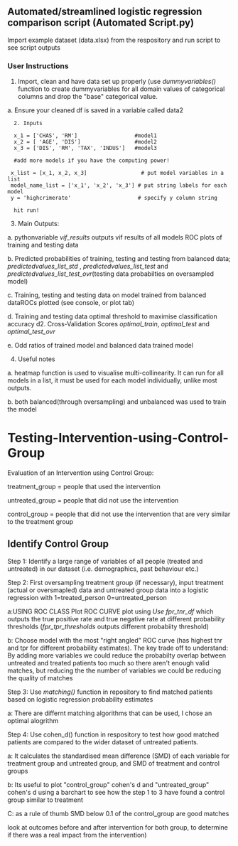 ## Automated/streamlined logistic regression comparison script (Automated Script.py)

Import example dataset (data.xlsx) from the respository and run script to see script outputs  

### User Instructions

1. Import, clean and have data set up properly (use *dummyvariables()* function to create dummyvariables for all domain values of categorical columns and drop the "base" categorical value.

a. Ensure your cleaned df is saved in a variable called data2
 
      2. Inputs
      
      x_1 = ['CHAS', 'RM']                  #model1
      x_2 = [ 'AGE', 'DIS']                 #model2
      x_3 = ['DIS', 'RM', 'TAX', 'INDUS']   #model3
      
      #add more models if you have the computing power!
     
     x_list = [x_1, x_2, x_3]                 # put model variables in a list
     model_name_list = ['x_1', 'x_2', 'x_3'] # put string labels for each model
     y = 'highcrimerate'                     # specify y column string
      
      hit run! 

3. Main Outputs: 
  
  a. pythonvariable *vif_results* outputs vif results of all models
ROC plots of training and testing data

  b. Predicted probabilities of training, testing and testing from balanced data; *predictedvalues_list_std* , *predictedvalues_list_test* and *predictedvalues_list_test_ovr*(testing data probabilties on oversampled model)
  
  c. Training, testing and  testing data on model trained from balanced dataROCs plotted (see console, or plot tab)
  
  d. Training and testing data optimal threshold to maximise classification accuracy 
    d2. Cross-Validation Scores *optimal_train*, *optimal_test* and *optimal_test_ovr*
  
  e. Odd ratios of trained model and balanced data trained model
  
  
4. Useful notes

a. heatmap function is used to visualise multi-collinearity. It can run for all models in a list, it must be used for each model individually, unlike most outputs.

b. both balanced(through oversampling) and unbalanced was used to train the model


# Testing-Intervention-using-Control-Group
Evaluation of an Intervention using Control Group: 

treatment_group = people that used the intervention

untreated_group = people that did not use the intervention

control_group = people that did not use the intervention that are very similar to the treatment group

## Identify Control Group

Step 1: Identify a large range of variables of all people (treated and untreated) in our dataset (i.e. demographics, past behaviour etc.)

Step 2: First oversampling treatment group (if necessary), input treatment (actual or oversmapled) data and untreated group data into a logistic regression with 1=treated_person
0=untreated_person

   a:USING ROC CLASS Plot ROC CURVE plot using *Use fpr_tnr_df* which outputs the true positive rate and true negative rate at different probability thresholds (*fpr_tpr_thresholds* outputs different probabiity threshold)
    
   b: Choose model with the most "right angled" ROC curve (has highest tnr and tpr for different probability estimates). The key trade off to understand: By adding more variables we could reduce the probabilty overlap between untreated and treated patients too much so there aren't enough valid matches, but reducing the the number of variables we could be reducing the quality of matches

Step 3: Use *matching()* function in repository to find matched patients based on logistic regression probability estimates
       
   a: There are differnt matching algorithms that can be used, I chose an optimal alogrithm  
        
Step 4: Use cohen_d() function in respository to test how good matched patients are compared to the wider dataset of untreated patients. 
      
   a: It calculates the standardised mean difference (SMD) of each variable for treatment group and untreated group, and SMD of treatment and control groups
      
   b: Its useful to plot "control_group" cohen's d and "untreated_group" cohen's d using a barchart to see how the step 1 to 3 have found a control group similar to treatment
      
   C: as a rule of thumb SMD below 0.1 of the control_group are good matches

look at outcomes before and after intervention for both group, to determine if there was a real impact from the intervention)






